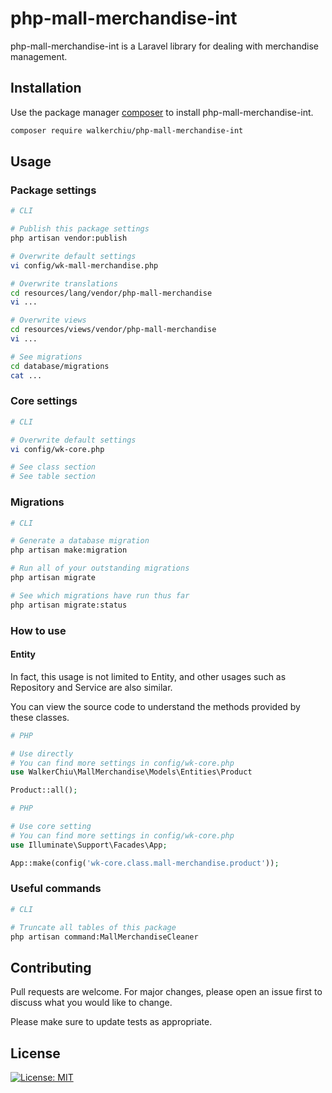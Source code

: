 # php-mall-merchandise-int

php-mall-merchandise-int is a Laravel library for dealing with merchandise management.

## Installation

Use the package manager [composer](https://getcomposer.org/download/) to install php-mall-merchandise-int.

``` bash
composer require walkerchiu/php-mall-merchandise-int
```

## Usage

### Package settings

``` bash
# CLI

# Publish this package settings
php artisan vendor:publish

# Overwrite default settings
vi config/wk-mall-merchandise.php

# Overwrite translations
cd resources/lang/vendor/php-mall-merchandise
vi ...

# Overwrite views
cd resources/views/vendor/php-mall-merchandise
vi ...

# See migrations
cd database/migrations
cat ...
```

### Core settings

``` bash
# CLI

# Overwrite default settings
vi config/wk-core.php

# See class section
# See table section
```

### Migrations

``` bash
# CLI

# Generate a database migration
php artisan make:migration

# Run all of your outstanding migrations
php artisan migrate

# See which migrations have run thus far
php artisan migrate:status
```

### How to use

#### Entity

In fact, this usage is not limited to Entity, and other usages such as Repository and Service are also similar.

You can view the source code to understand the methods provided by these classes.

``` php
# PHP

# Use directly
# You can find more settings in config/wk-core.php
use WalkerChiu\MallMerchandise\Models\Entities\Product

Product::all();
```

``` php
# PHP

# Use core setting
# You can find more settings in config/wk-core.php
use Illuminate\Support\Facades\App;

App::make(config('wk-core.class.mall-merchandise.product'));
```

### Useful commands

``` bash
# CLI

# Truncate all tables of this package
php artisan command:MallMerchandiseCleaner
```

## Contributing

Pull requests are welcome. For major changes, please open an issue first to discuss what you would like to change.

Please make sure to update tests as appropriate.

## License

[![License: MIT](https://img.shields.io/badge/License-MIT-yellow.svg)](https://opensource.org/licenses/MIT)
